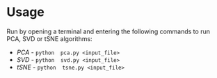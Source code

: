 # Usage

Run by opening a terminal and entering the following commands to run PCA, SVD or tSNE algorithms:

  - *PCA* - `python  pca.py <input_file>`
  - *SVD* - `python  svd.py <input_file>`
  - *tSNE* - `python  tsne.py <input_file>`